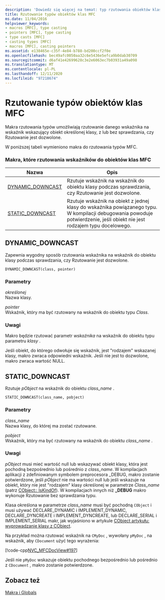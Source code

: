 ```yaml
---
description: 'Dowiedz się więcej na temat: typ rzutowania obiektów klas MFC'
title: Rzutowanie typów obiektów klas MFC
ms.date: 11/04/2016
helpviewer_keywords:
- macros [MFC], type casting
- pointers [MFC], type casting
- type casts [MFC]
- casting types [MFC]
- macros [MFC], casting pointers
ms.assetid: e138465e-c35f-4e84-b788-bd200ccf2f0e
ms.openlocfilehash: bec49afc0050aa32c6e5436e5efca9b0dab30709
ms.sourcegitcommit: d6af41e42699628c3e2e6063ec7b03931a49a098
ms.translationtype: MT
ms.contentlocale: pl-PL
ms.lasthandoff: 12/11/2020
ms.locfileid: "97218674"
---
```

# <a name="type-casting-of-mfc-class-objects"></a>Rzutowanie typów obiektów klas MFC

Makra rzutowania typów umożliwiają rzutowanie danego wskaźnika na wskaźnik wskazujący obiekt określonej klasy, z lub bez sprawdzania, czy Rzutowanie jest dozwolone.

W poniższej tabeli wymieniono makra do rzutowania typów MFC.

### <a name="macros-that-cast-pointers-to-mfc-class-objects"></a>Makra, które rzutowania wskaźników do obiektów klas MFC

|Nazwa|Opis|
|-|-|
|[DYNAMIC_DOWNCAST](#dynamic_downcast)|Rzutuje wskaźnik na wskaźnik do obiektu klasy podczas sprawdzania, czy Rzutowanie jest dozwolone.|
|[STATIC_DOWNCAST](#static_downcast)|Rzutuje wskaźnik na obiekt z jednej klasy do wskaźnika powiązanego typu. W kompilacji debugowania powoduje potwierdzenie, jeśli obiekt nie jest rodzajem typu docelowego.|

## <a name="dynamic_downcast"></a><a name="dynamic_downcast"></a> DYNAMIC_DOWNCAST

Zapewnia wygodny sposób rzutowania wskaźnika na wskaźnik do obiektu klasy podczas sprawdzania, czy Rzutowanie jest dozwolone.

```
DYNAMIC_DOWNCAST(class, pointer)
```

### <a name="parameters"></a>Parametry

*określonej*<br/>
Nazwa klasy.

*pointer*<br/>
Wskaźnik, który ma być rzutowany na wskaźnik do obiektu typu *Class*.

### <a name="remarks"></a>Uwagi

Makro będzie rzutować parametr *wskaźnika* na wskaźnik do obiektu typu parametru *klasy* .

Jeśli obiekt, do którego odwołuje się wskaźnik, jest "rodzajem" wskazanej klasy, makro zwraca odpowiedni wskaźnik. Jeśli nie jest to dozwolone, makro zwraca wartość NULL.

## <a name="static_downcast"></a><a name="static_downcast"></a> STATIC_DOWNCAST

Rzutuje *pObject* na wskaźnik do obiektu *class_name* .

```
STATIC_DOWNCAST(class_name, pobject)
```

### <a name="parameters"></a>Parametry

*class_name*<br/>
Nazwa klasy, do której ma zostać rzutowane.

*pobject*<br/>
Wskaźnik, który ma być rzutowany na wskaźnik do obiektu *class_name* .

### <a name="remarks"></a>Uwagi

*pObject* musi mieć wartość null lub wskazywać obiekt klasy, która jest pochodną bezpośrednio lub pośrednio z *class_name*. W kompilacjach aplikacji z zdefiniowanym symbolem preprocesora _DEBUG, makro zostanie potwierdzone, jeśli *pObject* nie ma wartości null lub jeśli wskazuje na obiekt, który nie jest "rodzajem" klasy określonej w parametrze *Class_name* (patrz [CObject:: IsKindOf](../../mfc/reference/cobject-class.md#iskindof)). W kompilacjach innych niż **_DEBUG** makro wykonuje Rzutowanie bez sprawdzania typu.

Klasa określona w parametrze *class_name* musi być pochodną `CObject` i musi używać DECLARE_DYNAMIC i IMPLEMENT_DYNAMIC, DECLARE_DYNCREATE i IMPLEMENT_DYNCREATE, lub DECLARE_SERIAL i IMPLEMENT_SERIAL makr, jak wyjaśniono w artykule [CObject artykułu: wyprowadzanie klasy z CObject](../../mfc/deriving-a-class-from-cobject.md).

Na przykład można rzutować wskaźnik na `CMyDoc` , wywołany `pMyDoc` , na wskaźnik, aby `CDocument` użyć tego wyrażenia:

[!code-cpp[NVC_MFCDocView#197](../../mfc/codesnippet/cpp/type-casting-of-mfc-class-objects_1.cpp)]

Jeśli nie `pMyDoc` wskazuje obiektu pochodnego bezpośrednio lub pośrednio z `CDocument` , makro zostanie potwierdzone.

## <a name="see-also"></a>Zobacz też

[Makra i Globals](../../mfc/reference/mfc-macros-and-globals.md)
